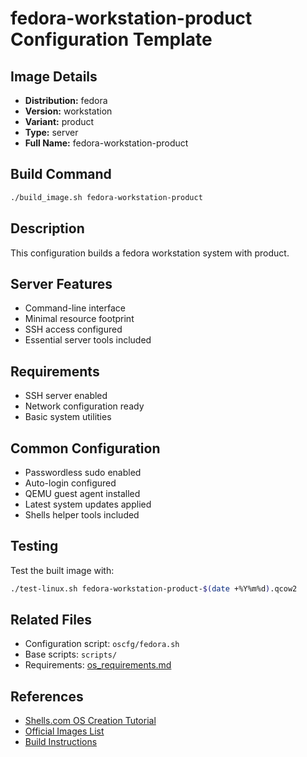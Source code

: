 # fedora-workstation-product Configuration Template

## Image Details
- **Distribution:** fedora
- **Version:** workstation
- **Variant:** product
- **Type:** server
- **Full Name:** fedora-workstation-product

## Build Command
```bash
./build_image.sh fedora-workstation-product
```

## Description
This configuration builds a fedora workstation system with product.

## Server Features
- Command-line interface
- Minimal resource footprint
- SSH access configured
- Essential server tools included

## Requirements
- SSH server enabled
- Network configuration ready
- Basic system utilities

## Common Configuration
- Passwordless sudo enabled
- Auto-login configured
- QEMU guest agent installed
- Latest system updates applied
- Shells helper tools included

## Testing
Test the built image with:
```bash
./test-linux.sh fedora-workstation-product-$(date +%Y%m%d).qcow2
```

## Related Files
- Configuration script: `oscfg/fedora.sh`
- Base scripts: `scripts/`
- Requirements: [os_requirements.md](../os_requirements.md)

## References
- [Shells.com OS Creation Tutorial](../docs/shells-os-creation-tutorial.md)
- [Official Images List](../official_images.txt)
- [Build Instructions](../README.md)
